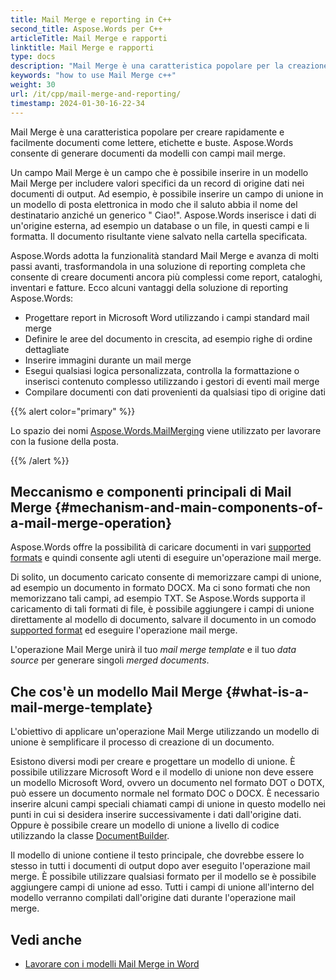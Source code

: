 ```yaml
---
title: Mail Merge e reporting in C++
second_title: Aspose.Words per C++
articleTitle: Mail Merge e rapporti
linktitle: Mail Merge e rapporti
type: docs
description: "Mail Merge è una caratteristica popolare per la creazione rapida di documenti utilizzando C++. Aspose.Words per C++ adotta la funzionalità standard Mail Merge e avanza di molti passi avanti, trasformandola in una soluzione di reporting completa che consente di creare documenti ancora più complessi come report, cataloghi, inventari e fatture."
keywords: "how to use Mail Merge c++"
weight: 30
url: /it/cpp/mail-merge-and-reporting/
timestamp: 2024-01-30-16-22-34
---
```


Mail Merge è una caratteristica popolare per creare rapidamente e facilmente documenti come lettere, etichette e buste. Aspose.Words consente di generare documenti da modelli con campi mail merge.

Un campo Mail Merge è un campo che è possibile inserire in un modello Mail Merge per includere valori specifici da un record di origine dati nei documenti di output. Ad esempio, è possibile inserire un campo di unione in un modello di posta elettronica in modo che il saluto abbia il nome del destinatario anziché un generico " Ciao!". Aspose.Words inserisce i dati di un'origine esterna, ad esempio un database o un file, in questi campi e li formatta. Il documento risultante viene salvato nella cartella specificata.

Aspose.Words adotta la funzionalità standard Mail Merge e avanza di molti passi avanti, trasformandola in una soluzione di reporting completa che consente di creare documenti ancora più complessi come report, cataloghi, inventari e fatture. Ecco alcuni vantaggi della soluzione di reporting Aspose.Words:

- Progettare report in Microsoft Word utilizzando i campi standard mail merge
- Definire le aree del documento in crescita, ad esempio righe di ordine dettagliate
- Inserire immagini durante un mail merge
- Esegui qualsiasi logica personalizzata, controlla la formattazione o inserisci contenuto complesso utilizzando i gestori di eventi mail merge
- Compilare documenti con dati provenienti da qualsiasi tipo di origine dati

{{% alert color="primary" %}}

Lo spazio dei nomi [Aspose.Words.MailMerging](https://reference.aspose.com/words/cpp/aspose.words.mailmerging/) viene utilizzato per lavorare con la fusione della posta.

{{% /alert %}}

## Meccanismo e componenti principali di Mail Merge {#mechanism-and-main-components-of-a-mail-merge-operation}

Aspose.Words offre la possibilità di caricare documenti in vari [supported formats](https://reference.aspose.com/words/cpp/aspose.words/loadformat/) e quindi consente agli utenti di eseguire un'operazione mail merge.

Di solito, un documento caricato consente di memorizzare campi di unione, ad esempio un documento in formato DOCX. Ma ci sono formati che non memorizzano tali campi, ad esempio TXT. Se Aspose.Words supporta il caricamento di tali formati di file, è possibile aggiungere i campi di unione direttamente al modello di documento, salvare il documento in un comodo [supported format](https://reference.aspose.com/words/cpp/aspose.words/saveformat/) ed eseguire l'operazione mail merge.

L'operazione Mail Merge unirà il tuo *mail merge template* e il tuo *data source* per generare singoli *merged documents*.

## Che cos'è un modello Mail Merge {#what-is-a-mail-merge-template}

L'obiettivo di applicare un'operazione Mail Merge utilizzando un modello di unione è semplificare il processo di creazione di un documento.

Esistono diversi modi per creare e progettare un modello di unione. È possibile utilizzare Microsoft Word e il modello di unione non deve essere un modello Microsoft Word, ovvero un documento nel formato DOT o DOTX, può essere un documento normale nel formato DOC o DOCX. È necessario inserire alcuni campi speciali chiamati campi di unione in questo modello nei punti in cui si desidera inserire successivamente i dati dall'origine dati. Oppure è possibile creare un modello di unione a livello di codice utilizzando la classe [DocumentBuilder](https://reference.aspose.com/words/cpp/aspose.words/documentbuilder/).

Il modello di unione contiene il testo principale, che dovrebbe essere lo stesso in tutti i documenti di output dopo aver eseguito l'operazione mail merge. È possibile utilizzare qualsiasi formato per il modello se è possibile aggiungere campi di unione ad esso. Tutti i campi di unione all'interno del modello verranno compilati dall'origine dati durante l'operazione mail merge.


## Vedi anche

- [Lavorare con i modelli Mail Merge in Word](https://docs.microsoft.com/en-us/power-platform/admin/work-mail-merge-templates)
